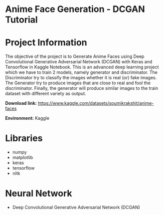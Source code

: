 # Anime Face Generation - DCGAN Tutorial

# Project Information

The objective of the project is to Generate Anime Faces using Deep Convolutional Generative Adversarial Network (DCGAN) with Keras and Tensorflow in Kaggle Notebook. This is an advanced deep learning project which we have to train 2 models, namely generator and discriminator. The Discriminator try to classify the images whether it is real (or) fake images. The Generator try to produce images that are close to real and fool the discriminator. Finally, the generator will produce similar images to the train dataset with different variety as output.


**Download link:** https://www.kaggle.com/datasets/soumikrakshit/anime-faces

**Environment:** Kaggle

# Libraries

- numpy
- matplotlib
- keras
- tensorflow
- nltk

# Neural Network

- Deep Convolutional Generative Adversarial Network (DCGAN)